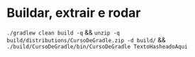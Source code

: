 # Buildar, extrair e rodar


`./gradlew clean build -q` &&
`unzip -q build/distributions/CursoDeGradle.zip -d build/` &&
`./build/CursoDeGradle/bin/CursoDeGradle TextoHasheadoAqui`
